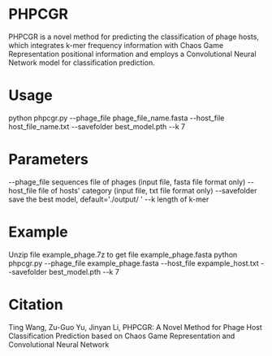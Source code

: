 # PHPCGR
PHPCGR is a novel method for predicting the classification of phage hosts, which integrates k-mer frequency information with Chaos Game Representation positional information and employs a Convolutional Neural Network model for classification prediction.
# Usage
python phpcgr.py --phage_file phage_file_name.fasta --host_file host_file_name.txt --savefolder best_model.pth --k 7
# Parameters
--phage_file sequences file of phages (input file, fasta file format only)
--host_file  file of hosts' category (input file, txt file format only)
--savefolder save the best model, default='./output/ '
--k  length of k-mer

# Example
Unzip file example_phage.7z to get file example_phage.fasta
python phpcgr.py --phage_file example_phage.fasta --host_file expample_host.txt --savefolder best_model.pth --k 7
# Citation
Ting Wang, Zu-Guo Yu, Jinyan Li, PHPCGR: A Novel Method for Phage Host Classification Prediction based on Chaos Game Representation and Convolutional Neural Network
